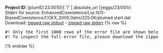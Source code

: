 **Project ID:** [plumID:23.001]({{ '/' | absolute_url }}eggs/23/001/)  
Stderr for source:  EnhancedCoexistence/Liq-III/5-BiasedCoexistence/COEX_2000.0atm/225.0K/plumed.start.dat   
Download: [zipped raw stdout](plumed.start.dat.plumed.stdout.txt.zip) - [zipped raw stderr](plumed.start.dat.plumed.stderr.txt.zip) 
{% raw %}
<pre>
#! Only the first 1000 rows of the error file are shown below
#! To inspect the full error file, please download the zipped raw stderr file above
</pre>
{% endraw %}
